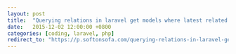 ```yaml
---
layout: post
title:  "Querying relations in laravel get models where latest related is"
date:   2015-12-02 12:00:00 +0800
categories: [coding, laravel, php]
redirect_to: "https://p.softonsofa.com/querying-relations-in-laravel-get-models-where-latest-related-is/"
---
```


